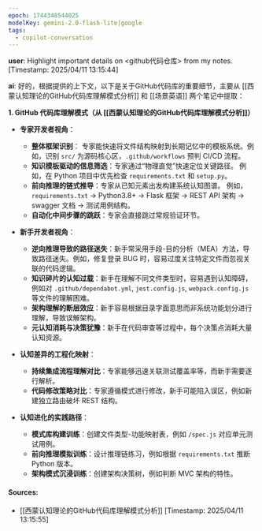 ```yaml
---
epoch: 1744348544025
modelKey: gemini-2.0-flash-lite|google
tags:
  - copilot-conversation
---
```


**user**: Highlight important details on <github代码仓库> from my notes.
[Timestamp: 2025/04/11 13:15:44]

**ai**: 好的，根据提供的上下文，以下是关于GitHub代码库的重要细节，主要从 [[西蒙认知理论的GitHub代码库理解模式分析]] 和 [[场景英语]] 两个笔记中提取：

**1.  GitHub 代码库理解模式（从 [[西蒙认知理论的GitHub代码库理解模式分析]]）**

*   **专家开发者视角**：
    *   **整体框架识别**： 专家能快速将文件结构映射到长期记忆中的模板系统。例如，识别 `src/` 为源码核心区，`.github/workflows` 预判 CI/CD 流程。
    *   **知识模板驱动的信息筛选**：专家通过“物理直觉”快速定位关键路径。 例如，在 Python 项目中优先检查 `requirements.txt` 和 `setup.py`。
    *   **前向推理的链式推导**：专家从已知元素出发构建系统认知图谱。 例如，`requirements.txt` -> Python3.8+ -> Flask 框架 -> REST API 架构 -> swagger 文档 -> 测试用例结构。
    *   **自动化中间步骤的跳跃**：专家会直接跳过常规验证环节。
*   **新手开发者视角**：
    *   **逆向推理导致的路径迷失**：新手常采用手段-目的分析（MEA）方法，导致路径迷失。例如，修复登录 BUG 时，容易过度关注特定文件而忽视关联的代码逻辑。
    *   **知识碎片的认知过载**：新手在理解不同文件类型时，容易遇到认知障碍，例如对 `.github/dependabot.yml`, `jest.config.js`, `webpack.config.js` 等文件的理解困难。
    *   **架构理解的断层效应**：新手容易根据目录字面意思而非系统功能划分进行理解，导致误解架构。
    *   **元认知消耗与决策犹豫**：新手在代码审查等过程中，每个决策点消耗大量认知资源。

*   **认知差异的工程化映射**：
    *   **持续集成流程理解对比**：专家能够迅速关联测试覆盖率等，而新手需要逐行解析。
    *   **代码修改策略对比**：专家遵循模式进行修改，新手可能陷入误区，例如新建独立路由破坏 REST 结构。

*   **认知进化的实践路径**：
    *   **模式库构建训练**：创建文件类型-功能映射表，例如 `/spec.js` 对应单元测试用例。
    *   **前向推理模拟训练**：设计推理链练习，例如根据 `requirements.txt` 推断 Python 版本。
    *   **架构模式沉浸训练**：创建架构决策树，例如判断 MVC 架构的特性。



#### Sources:
- [[西蒙认知理论的GitHub代码库理解模式分析]]
[Timestamp: 2025/04/11 13:15:55]
